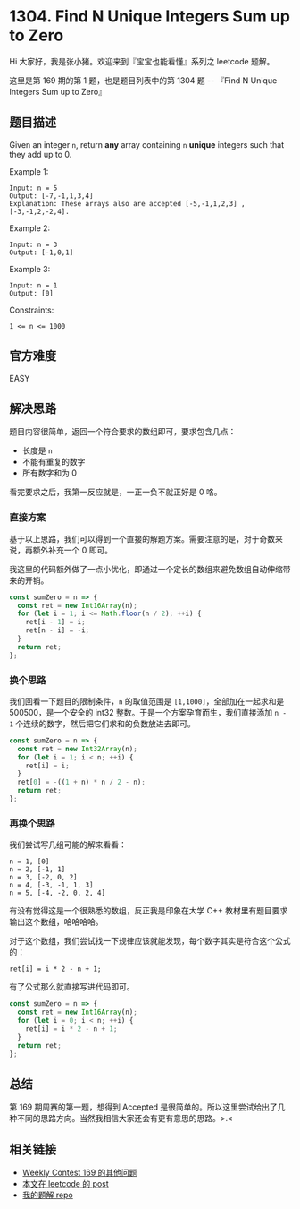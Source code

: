 # 1304. Find N Unique Integers Sum up to Zero

Hi 大家好，我是张小猪。欢迎来到『宝宝也能看懂』系列之 leetcode 题解。

这里是第 169 期的第 1 题，也是题目列表中的第 1304 题 -- 『Find N Unique Integers Sum up to Zero』

## 题目描述

Given an integer `n`, return __any__ array containing `n` __unique__ integers such that they add up to 0.

Example 1:

```shell
Input: n = 5
Output: [-7,-1,1,3,4]
Explanation: These arrays also are accepted [-5,-1,1,2,3] , [-3,-1,2,-2,4].
```

Example 2:

```shell
Input: n = 3
Output: [-1,0,1]
```

Example 3:

```shell
Input: n = 1
Output: [0]
```

Constraints:

```shell
1 <= n <= 1000
```

## 官方难度

EASY

## 解决思路

题目内容很简单，返回一个符合要求的数组即可，要求包含几点：

- 长度是 `n`
- 不能有重复的数字
- 所有数字和为 0

看完要求之后，我第一反应就是，一正一负不就正好是 0 咯。

### 直接方案

基于以上思路，我们可以得到一个直接的解题方案。需要注意的是，对于奇数来说，再额外补充一个 0 即可。

我这里的代码额外做了一点小优化，即通过一个定长的数组来避免数组自动伸缩带来的开销。

```js
const sumZero = n => {
  const ret = new Int16Array(n);
  for (let i = 1; i <= Math.floor(n / 2); ++i) {
    ret[i - 1] = i;
    ret[n - i] = -i;
  }
  return ret;
};
```

### 换个思路

我们回看一下题目的限制条件，`n` 的取值范围是 `[1,1000]`，全部加在一起求和是 500500，是一个安全的 int32 整数。于是一个方案孕育而生，我们直接添加 `n - 1` 个连续的数字，然后把它们求和的负数放进去即可。

```js
const sumZero = n => {
  const ret = new Int32Array(n);
  for (let i = 1; i < n; ++i) {
    ret[i] = i;
  }
  ret[0] = -((1 + n) * n / 2 - n);
  return ret;
};
```

### 再换个思路

我们尝试写几组可能的解来看看：

```shell
n = 1, [0]
n = 2, [-1, 1]
n = 3, [-2, 0, 2]
n = 4, [-3, -1, 1, 3]
n = 5, [-4, -2, 0, 2, 4]
```

有没有觉得这是一个很熟悉的数组，反正我是印象在大学 C++ 教材里有题目要求输出这个数组，哈哈哈哈。

对于这个数组，我们尝试找一下规律应该就能发现，每个数字其实是符合这个公式的：

```shell
ret[i] = i * 2 - n + 1;
```

有了公式那么就直接写进代码即可。

```js
const sumZero = n => {
  const ret = new Int16Array(n);
  for (let i = 0; i < n; ++i) {
    ret[i] = i * 2 - n + 1;
  }
  return ret;
};
```

## 总结

第 169 期周赛的第一题，想得到 Accepted 是很简单的。所以这里尝试给出了几种不同的思路方向。当然我相信大家还会有更有意思的思路。>.<

## 相关链接

- [Weekly Contest 169 的其他问题](https://github.com/poppinlp/leetcode#weekly-contest-169)
- [本文在 leetcode 的 post](https://leetcode.com/problems/find-n-unique-integers-sum-up-to-zero/discuss/466781/JavaScript-Easy-to-understand-3-solutions)
- [我的题解 repo](https://github.com/poppinlp/leetcode)
